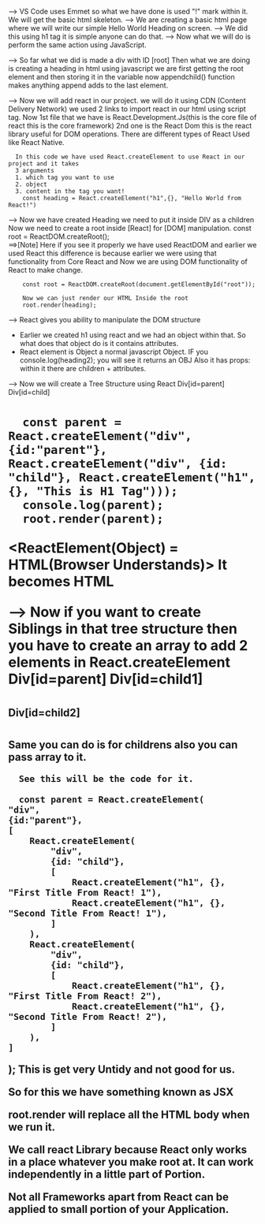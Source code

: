 --> VS Code uses Emmet so what we have done is used "!" mark within it. We will get the basic html skeleton.
--> We are creating a basic html page where we will write our simple Hello World Heading on screen.
--> We did this using h1 tag it is simple anyone can do that.
--> Now what we will do is perform the same action using JavaScript. 

--> So far what we did is made a div with ID [root]
      Then what we are doing is creating a heading in html using javascript
      we are first getting the root element and then storing it in the variable
      now appendchild() function makes anything append adds to the last element.

--> Now we will add react in our project.
        we will do it using CDN (Content Delivery Network)
        we used 2 links to import react in our html using script tag.
        Now 
        1st file that we have is React.Development.Js(this is the core file of react this is the core framework)
        2nd one is the React Dom this is the react library useful for DOM operations. 
        There are different types of React Used like React Native. 

      In this code we have used React.createElement to use React in our project and it takes
      3 arguments 
      1. which tag you want to use
      2. object
      3. content in the tag you want!
        const heading = React.createElement("h1",{}, "Hello World from React!")

--> Now we have created Heading we need to put it inside DIV as a children
        Now we need to create a root inside [React] for [DOM] manipulation.
        const root = ReactDOM.createRoot();     
        ==>[Note] Here if you see it properly we have used ReactDOM and earlier we used React this difference is because earlier we were using that functionality from Core React and Now we are using DOM functionality of React to make change.

        const root = ReactDOM.createRoot(document.getElementById("root"));

        Now we can just render our HTML Inside the root
        root.render(heading); 

--> React gives you ability to manipulate the DOM structure
  * Earlier we created h1 using react and we had an object within that.
    So what does that object do is it contains attributes.
  * React element is Object a normal javascript Object.
    IF you console.log(heading2); you will see it returns an OBJ
    Also it has props: within it there are children + attributes.


--> Now we will create a Tree Structure using React
      Div[id=parent]
              Div[id=child]
                  <h1>

      const parent = React.createElement("div", {id:"parent"}, React.createElement("div", {id: "child"}, React.createElement("h1", {}, "This is H1 Tag")));
      console.log(parent);
      root.render(parent);   

   <ReactElement(Object) = HTML(Browser Understands)> It becomes HTML          

--> Now if you want to create Siblings in that tree structure then you have to create an array to add 2 elements in React.createElement
      Div[id=parent]
              Div[id=child1]
                  <h1>
                  <h2>
              Div[id=child2]
                  <h1>
                  <h2>
      Same you can do is for childrens also you can pass array to it.

      See this will be the code for it.

      const parent = React.createElement(
    "div", 
    {id:"parent"}, 
    [
        React.createElement(
            "div", 
            {id: "child"},
            [
                React.createElement("h1", {}, "First Title From React! 1"),
                React.createElement("h1", {}, "Second Title From React! 1"),
            ]
        ),
        React.createElement(
            "div", 
            {id: "child"},
            [
                React.createElement("h1", {}, "First Title From React! 2"),
                React.createElement("h1", {}, "Second Title From React! 2"),
            ]
        ),
    ]
   );     This is get very Untidy and not good for us. 

   So for this we have something known as JSX

   root.render will replace all the HTML body when we run it.

   We call react Library because React only works in a place whatever you make root at.
   It can work independently in a little part of Portion.

   Not all Frameworks apart from React can be applied to small portion of your Application.